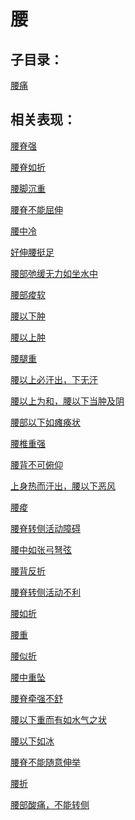 # 腰## 子目录：[腰痛](https://www.gmzyjc.com/read/biaoxian/cat_腰痛.md)## 相关表现： [腰脊强](https://www.gmzyjc.com/search/result?wd=腰脊强)[腰脊如折](https://www.gmzyjc.com/search/result?wd=腰脊如折)[腰脚沉重](https://www.gmzyjc.com/search/result?wd=腰脚沉重)[腰脊不能屈伸](https://www.gmzyjc.com/search/result?wd=腰脊不能屈伸)[腰中冷](https://www.gmzyjc.com/search/result?wd=腰中冷)[好伸腰挺足](https://www.gmzyjc.com/search/result?wd=好伸腰挺足)[腰部弛缓无力如坐水中](https://www.gmzyjc.com/search/result?wd=腰部弛缓无力如坐水中)[腰部痠软](https://www.gmzyjc.com/search/result?wd=腰部痠软)[腰以下肿](https://www.gmzyjc.com/search/result?wd=腰以下肿)[腰以上肿](https://www.gmzyjc.com/search/result?wd=腰以上肿)[腰腿重](https://www.gmzyjc.com/search/result?wd=腰腿重)[腰以上必汗出，下无汗](https://www.gmzyjc.com/search/result?wd=腰以上必汗出，下无汗)[腰以上为和，腰以下当肿及阴](https://www.gmzyjc.com/search/result?wd=腰以上为和，腰以下当肿及阴)[腰部以下如瘫痪状](https://www.gmzyjc.com/search/result?wd=腰部以下如瘫痪状)[腰椎重强](https://www.gmzyjc.com/search/result?wd=腰椎重强)[腰背不可俯仰](https://www.gmzyjc.com/search/result?wd=腰背不可俯仰)[上身热而汗出，腰以下恶风](https://www.gmzyjc.com/search/result?wd=上身热而汗出，腰以下恶风)[腰痠](https://www.gmzyjc.com/search/result?wd=腰痠)[腰脊转侧活动障碍](https://www.gmzyjc.com/search/result?wd=腰脊转侧活动障碍)[腰中如张弓弩弦](https://www.gmzyjc.com/search/result?wd=腰中如张弓弩弦)[腰背反折](https://www.gmzyjc.com/search/result?wd=腰背反折)[腰脊转侧活动不利](https://www.gmzyjc.com/search/result?wd=腰脊转侧活动不利)[腰如折](https://www.gmzyjc.com/search/result?wd=腰如折)[腰重](https://www.gmzyjc.com/search/result?wd=腰重)[腰似折](https://www.gmzyjc.com/search/result?wd=腰似折)[腰中重坠](https://www.gmzyjc.com/search/result?wd=腰中重坠)[腰脊牵强不舒](https://www.gmzyjc.com/search/result?wd=腰脊牵强不舒)[腰以下重而有如水气之状](https://www.gmzyjc.com/search/result?wd=腰以下重而有如水气之状)[腰以下如冰](https://www.gmzyjc.com/search/result?wd=腰以下如冰)[腰脊不能随意伸举](https://www.gmzyjc.com/search/result?wd=腰脊不能随意伸举)[腰折](https://www.gmzyjc.com/search/result?wd=腰折)[腰部酸痛，不能转侧](https://www.gmzyjc.com/search/result?wd=腰部酸痛，不能转侧)